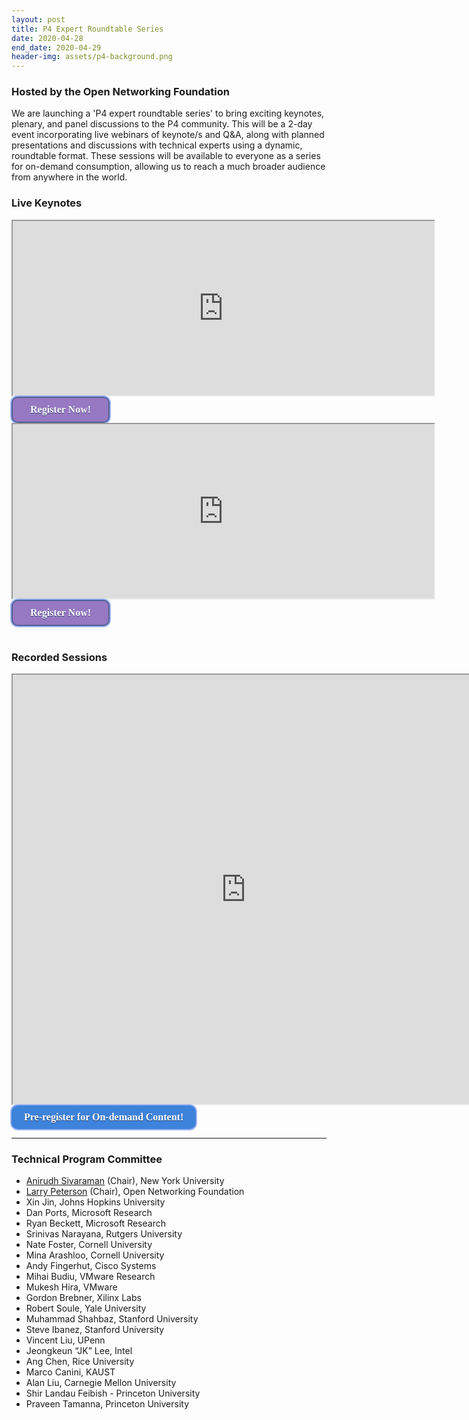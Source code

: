 ```yaml
---
layout: post
title: P4 Expert Roundtable Series
date: 2020-04-28
end_date: 2020-04-29
header-img: assets/p4-background.png
---
```


### Hosted by the Open Networking Foundation  

We are launching a 'P4 expert roundtable series' to bring exciting keynotes, plenary, and panel discussions to the P4 community.  This will be a 2-day event incorporating live webinars of keynote/s and Q&A, along with planned presentations and discussions with technical experts using a dynamic, roundtable format. These sessions will be available to everyone as a series for on-demand consumption, allowing us to reach a much broader audience from anywhere in the world.

### **Live Keynotes**
<iframe  width="674" height="279" src="https://docs.google.com/spreadsheets/d/e/2PACX-1vTdXS1YIDKrt--PtzycKIfhPQBIn5wGubSzt0CNiXyInUf9HsyO81jw5NAwZybLxw/pubhtml?gid=422183672&amp;single=true&amp;widget=false&amp;headers=false&amp;chrome=false"></iframe>    
<!--DOCTYPE html-->
<html>
   <head>
      <style>
	.button {
	box-shadow: 0px 0px 0px 2px #9fb4f2;
	background:linear-gradient(to bottom, #9778c2; 5%, #476e9e 100%);
	background-color:#9778c2;
	border-radius:10px;
	border:2px solid #4e6096;
	display:inline-block;
	cursor:pointer;
	color:#ffffff;
	font-family:Avenir;
	font-size:16px;
	font-weight:bold;
	padding: 10px 28px;
	text-decoration:none;
	text-shadow:0px 1px 0px #283966;
	margin: 0 auto;
}
.button:hover {
	background:linear-gradient(to bottom, #476e9e 5%, #7892c2 100%);
	background-color:#476e9e;
}
.button:active {
	position:relative;
	top:1px;
}
      </style>
   </head>

   <body>
	<a href="https://onf.zoom.us/webinar/register/WN__wcvk1iTRMuv60ItAoL1KQ" class="button">Register Now!</a>
 </body>
</html>

<br />

<!--P4 Enabled Solutions-->
<iframe  width="674" height="279" src="https://docs.google.com/spreadsheets/d/e/2PACX-1vTdXS1YIDKrt--PtzycKIfhPQBIn5wGubSzt0CNiXyInUf9HsyO81jw5NAwZybLxw/pubhtml?gid=414977857&amp;single=true&amp;widget=false&amp;headers=false&amp;chrome=false"></iframe>
<!--DOCTYPE html-->
<html>
   <head>
      <style>
	.button {
	box-shadow: 0px 0px 0px 2px #9fb4f2;
	background:linear-gradient(to bottom, #9778c2; 5%, #476e9e 100%);
	background-color:#9778c2;
	border-radius:10px;
	border:2px solid #4e6096;
	display:inline-block;
	cursor:pointer;
	color:#ffffff;
	font-family:Avenir;
	font-size:16px;
	font-weight:bold;
	padding: 10px 28px;
	text-decoration:none;
	text-shadow:0px 1px 0px #283966;
	margin: 0 auto;
}
.button:hover {
	background:linear-gradient(to bottom, #476e9e 5%, #7892c2 100%);
	background-color:#476e9e;
}
.button:active {
	position:relative;
	top:1px;
}
      </style>
   </head>

   <body>
	<a href="https://onf.zoom.us/webinar/register/WN_7B2D5SVTT9-4-g3Hc1HW1A" class="button">Register Now!</a>
 </body>
</html>
<br />
<br />

### **Recorded Sessions**
<iframe width="746" height="687" src="https://docs.google.com/spreadsheets/d/e/2PACX-1vTdXS1YIDKrt--PtzycKIfhPQBIn5wGubSzt0CNiXyInUf9HsyO81jw5NAwZybLxw/pubhtml?gid=2091244077&amp;single=true&amp;widget=false&amp;headers=false&amp;chrome=false"></iframe>

<!--DOCTYPE html-->
<html>
   <head>
<style>
         .button2 {
	box-shadow: 0px 0px 0px 2px #9fb4f2;
	background:linear-gradient(to bottom, #9778c2; 5%, #476e9e 100%);
	background-color:#3d83db;
	border-radius:10px;
	border:2px solid #84bbbf3;
	display:inline-block;
	cursor:pointer;
	color:#ffffff;
	font-family:Avenir;
	font-size:16px;
	font-weight:bold;
	padding: 10px 20px;
	text-decoration:none;
	text-shadow:0px 1px 0px #283966;
}
        .button2:hover {
	background:linear-gradient(to bottom, #476e9e 5%, #7892c2 100%);
	background-color:#476e9e;
}
        .button2:active {
	position:relative;
	top:1px;
}
      </style>
   </head>
   <body>
      <a href="https://www.opennetworking.org/p4-expert-roundtable-series/" class="button2">Pre-register for On-demand Content!</a>
   </body>
</html>

---                                                                                                   

### Technical Program Committee
* [Anirudh Sivaraman](https://cs.nyu.edu/~anirudh/) (Chair), New York University
* [Larry Peterson](https://www.opennetworking.org/executive-team/#bio-Larry-Peterson) (Chair), Open Networking Foundation
* Xin Jin, Johns Hopkins University
* Dan Ports, Microsoft Research
* Ryan Beckett, Microsoft Research
* Srinivas Narayana, Rutgers University
* Nate Foster, Cornell University 
* Mina Arashloo, Cornell University
* Andy Fingerhut, Cisco Systems
* Mihai Budiu, VMware Research
* Mukesh Hira, VMware
* Gordon Brebner, Xilinx Labs
* Robert Soule, Yale University
* Muhammad Shahbaz, Stanford University
* Steve Ibanez, Stanford University
* Vincent Liu, UPenn
* Jeongkeun “JK” Lee, Intel
* Ang Chen, Rice University
* Marco Canini, KAUST 
* Alan Liu, Carnegie Mellon University
* Shir Landau Feibish - Princeton University
* Praveen Tamanna, Princeton University

